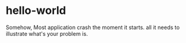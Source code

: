 # hello-world
Somehow, Most application crash the moment it starts. all it needs to illustrate what's your problem is.
